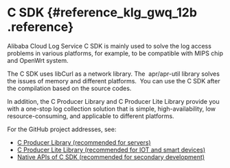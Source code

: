 # C SDK {#reference_klg_gwq_12b .reference}

Alibaba Cloud Log Service C SDK is mainly used to solve the log access problems in various platforms, for example, to be compatible with MIPS chip and OpenWrt system.

The C SDK uses libCurl as a network library. The  apr/apr-util library solves the issues of memory and different platforms.  You can use the C SDK after the compilation based on the source codes. 

In addition, the C Producer Library and C Producer Lite Library provide you with a one-stop log collection solution that is simple, high-availability, low resource-consuming, and applicable to different platforms.

For the GitHub project addresses, see:

-   [C Producer Library \(recommended for servers\)](https://github.com/aliyun/aliyun-log-c-sdk)
-   [C Producer Lite Library \(recommended for IOT and smart devices\)](https://github.com/aliyun/aliyun-log-c-sdk/tree/lite)
-   [Native APIs of C SDK \(recommended for secondary development\)](https://github.com/aliyun/aliyun-log-c-sdk/blob/master/inner_interface.md)

